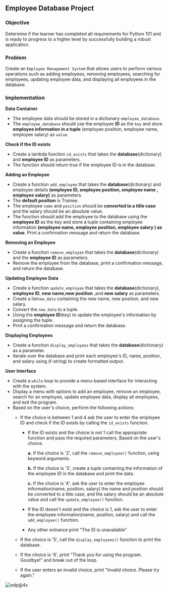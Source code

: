 ## Employee Database Project

### Objective 
Determine if the learner has completed all requirements for Python 101 and is ready to progress to a higher level by successfully building a robust application.
### Problem
Create an `Employee Management System` that allows users to perform various operations such as adding employees, removing employees, searching for employees, updating employee data, and displaying all employees in the database.
### Implementation
**Data Container** 
- The employee data should be stored in a dictionary `employee_database`.
- The `employee_database` should use the employee **ID** as the `key` and store **employee information in a tuple** (employee position, employee name, employee salary) as `value`.
     
**Check if the ID exists**
- Create a lambda function `id_exists` that takes the **database**(dictionary) and **employee ID** as parameters.
- The function should return true if the employee ID is in the database.  

**Adding an Employee**
- Create a function `add_employee` that takes the **database**(dictionary) and employee details **(employee ID, employee position, employee name , employee salary)** as parameters.
- The **default position** is Trainee.
- The employee `name` and `position` should be **converted to a title case** and the salary should be an absolute value.
- The function should add the employee to the database using the **employee ID** as the key and store a tuple containing employee information **(employee name, employee position, employee salary ) as value**. Print a confirmation message and return the database.

**Removing an Employee**
- Create a function `remove_employee` that takes the **database**(dictionary) and the **employee ID** as parameters.
- Remove the employee from the database, print a confirmation message, and return the database.
        
**Updating Employee Data**
- Create a function `update_employee` that takes the **database**(dictionary), **employee ID**, **new name**,**new position** ,and **new salary** as parameters.
- Create a list`new_data` containing the new name, new position, and new salary.
- Convert the `new_data` to a tuple.
- Using the **employee ID**(key) to update the employee's information by assigning the tuple.
- Print a confirmation message and return the database.
  
**Displaying Employees**
- Create a function `display_employees` that takes the **database**(dictionary) as a parameter.
- Iterate over the database and print each employee's ID, name, position, and salary using (f-string) to create formatted output.
     
**User Interface**
- Create a `while` loop to provide a menu-based interface for interacting with the system.
- Display a menu with options to add an employee, remove an employee, search for an employee, update employee data, display all employees, and exit the program.  
- Based on the user's choice, perform the following actions:
     - If the choice is between 1 and 4 ask the user to enter the employee ID and check if the ID exists by calling the `id_exists` function.
          - If the ID exists and the choice is not 1 call the appropriate function and pass the required parameters, Based on the user's choice.
            
               **a.** If the choice is '2', call the `remove_employee()` function, using keyword arguments.
            
               **b.** If the choice is '3', create a tuple containing the information of the employee ID in the database and print the data.
            
               **c.** If the choice is '4', ask the user to enter the employee information(name, position, salary) the name and position should be converted to a title case, and the salary should be an absolute value and call the `update_employee()` function.
     
          - If the ID doesn't exist and the choice is 1, ask the user to enter the employee information(name, position, salary) and call the `add_employee()` function.
       
          - Any other entrance print "The ID is unavailable"

     - If the choice is '5', call the `display_employees()` function to print the database.
     - If the choice is '6', print "Thank you for using the program. Goodbye!" and break out of the loop.
     - If the user enters an invalid choice, print "Invalid choice. Please try again."
 
  

![edp@4x](https://github.com/SAFCSP-Team/employee-database-project/assets/148013077/079a21ac-9c73-4e93-bb7a-081a7c666cb9)
